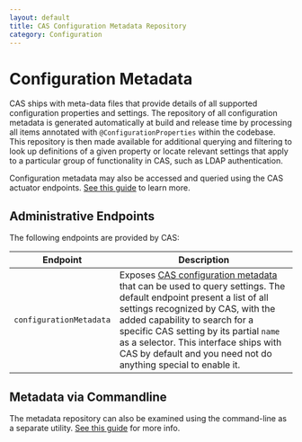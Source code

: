 ```yaml
---
layout: default
title: CAS Configuration Metadata Repository
category: Configuration
---
```


# Configuration Metadata

CAS ships with meta-data files that provide details of all supported configuration properties and settings. The repository of all configuration metadata
is generated automatically at build and release time by processing all items annotated with `@ConfigurationProperties` within the codebase. This repository
is then made available for additional querying and filtering to look up definitions of a given property or locate relevant settings 
that apply to a particular group of functionality in CAS, such as LDAP authentication.

Configuration metadata may also be accessed and queried using the CAS actuator endpoints. [See this guide](../monitoring/Monitoring-Statistics.html) to learn more.

## Administrative Endpoints

The following endpoints are provided by CAS:
 
| Endpoint                 | Description
|--------------------------|------------------------------------------------
| `configurationMetadata`       | Exposes [CAS configuration metadata](Configuration-Metadata-Repository.html) that can be used to query settings. The default endpoint present a list of all settings recognized by CAS, with the added capability to search for a specific CAS setting by its partial `name` as a selector. This interface ships with CAS by default and you need not do anything special to enable it.

## Metadata via Commandline

The metadata repository can also be examined using the command-line as a separate utility. 
[See this guide](../installation/Configuring-Commandline-Shell.html) for more info.
